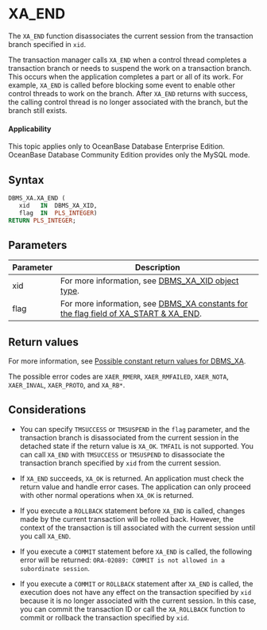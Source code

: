 XA_END
===========================

The `XA_END` function disassociates the current session from the transaction branch specified in `xid`.

The transaction manager calls `XA_END` when a control thread completes a transaction branch or needs to suspend the work on a transaction branch. This occurs when the application completes a part or all of its work. For example, `XA_END` is called before blocking some event to enable other control threads to work on the branch. After `XA_END` returns with success, the calling control thread is no longer associated with the branch, but the branch still exists.


  <main id="notice" >
    <h4>Applicability</h4>
    <p>This topic applies only to OceanBase Database Enterprise Edition. OceanBase Database Community Edition provides only the MySQL mode. </p>
  </main>

Syntax
-----------

```sql
DBMS_XA.XA_END (
   xid   IN  DBMS_XA_XID,
   flag  IN  PLS_INTEGER)
RETURN PLS_INTEGER;
```



Parameters
-------------



| **Parameter** | **Description** |
|--------|-----------------------------------------------------------------------------------|
| xid | For more information, see [DBMS_XA_XID object type](../18500.dbms-xa-oracle/300.the-type-of-the-dbms-xa-xid-object-oracle.md).  |
| flag | For more information, see [DBMS_XA constants for the flag field of XA_START & XA_END](../18500.dbms-xa-oracle/200.dbms-xa-constant-oracle.md).  |



Return values
------------

For more information, see [Possible constant return values for DBMS_XA](../18500.dbms-xa-oracle/200.dbms-xa-constant-oracle.md).

The possible error codes are `XAER_RMERR`, `XAER_RMFAILED`, `XAER_NOTA`, `XAER_INVAL`, `XAER_PROTO`, and `XA_RB*`.

Considerations
-------------------------

* You can specify `TMSUCCESS` or `TMSUSPEND` in the `flag` parameter, and the transaction branch is disassociated from the current session in the detached state if the return value is `XA_OK`. `TMFAIL` is not supported. You can call `XA_END` with `TMSUCCESS` or `TMSUSPEND` to disassociate the transaction branch specified by `xid` from the current session.

* If `XA_END` succeeds, `XA_OK` is returned. An application must check the return value and handle error cases. The application can only proceed with other normal operations when `XA_OK` is returned.

* If you execute a `ROLLBACK` statement before `XA_END` is called, changes made by the current transaction will be rolled back. However, the context of the transaction is till associated with the current session until you call `XA_END`.

* If you execute a `COMMIT` statement before `XA_END` is called, the following error will be returned: `ORA-02089: COMMIT is not allowed in a subordinate session`.

* If you execute a `COMMIT` or `ROLLBACK` statement after `XA_END` is called, the execution does not have any effect on the transaction specified by `xid` because it is no longer associated with the current session. In this case, you can commit the transaction ID or call the `XA_ROLLBACK` function to commit or rollback the transaction specified by `xid`.





